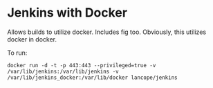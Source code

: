 # Jenkins with Docker #

Allows builds to utilize docker. Includes fig too.
Obviously, this utilizes docker in docker.

To run:

    docker run -d -t -p 443:443 --privileged=true -v /var/lib/jenkins:/var/lib/jenkins -v /var/lib/jenkins_docker:/var/lib/docker lancope/jenkins
